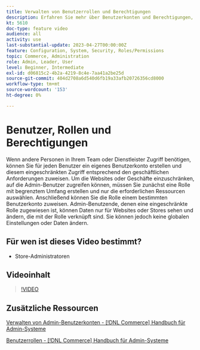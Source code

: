 ```yaml
---
title: Verwalten von Benutzerrollen und Berechtigungen
description: Erfahren Sie mehr über Benutzerkonten und Berechtigungen, mit denen der Zugriff auf  [!DNL Commerce]  Website und die Speicherung von Daten in der Admin Console gesteuert werden.
kt: 5610
doc-type: feature video
audience: all
activity: use
last-substantial-update: 2023-04-27T00:00:00Z
feature: Configuration, System, Security, Roles/Permissions
topic: Commerce, Administration
role: Admin, Leader, User
level: Beginner, Intermediate
exl-id: d06815c2-4b2a-4219-8c4e-7aa41a2be25d
source-git-commit: 404d2708a6d540d6fb19a33afb20726356cd8000
workflow-type: tm+mt
source-wordcount: '153'
ht-degree: 0%

---
```


# Benutzer, Rollen und Berechtigungen

Wenn andere Personen in Ihrem Team oder Dienstleister Zugriff benötigen, können Sie für jeden Benutzer ein eigenes Benutzerkonto erstellen und diesem eingeschränkten Zugriff entsprechend den geschäftlichen Anforderungen zuweisen. Um die Websites oder Geschäfte einzuschränken, auf die Admin-Benutzer zugreifen können, müssen Sie zunächst eine Rolle mit begrenztem Umfang erstellen und nur die erforderlichen Ressourcen auswählen. Anschließend können Sie die Rolle einem bestimmten Benutzerkonto zuweisen. Admin-Benutzende, denen eine eingeschränkte Rolle zugewiesen ist, können Daten nur für Websites oder Stores sehen und ändern, die mit der Rolle verknüpft sind. Sie können jedoch keine globalen Einstellungen oder Daten ändern.

## Für wen ist dieses Video bestimmt?

- Store-Administratoren

## Videoinhalt

>[!VIDEO](https://video.tv.adobe.com/v/343654?quality=12&learn=on)

## Zusätzliche Ressourcen

[Verwalten von Admin-Benutzerkonten -  [!DNL Commerce] Handbuch für Admin-Systeme](https://experienceleague.adobe.com/docs/commerce-admin/systems/user-accounts/permissions-users-all.html?lang=de)

[Benutzerrollen - [!DNL Commerce] Handbuch für Admin-Systeme](https://experienceleague.adobe.com/docs/commerce-admin/systems/user-accounts/permissions-user-roles.html?lang=de)
